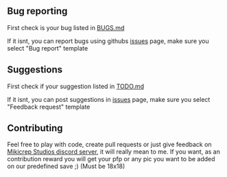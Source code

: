 ## Bug reporting
First check is your bug listed in [BUGS.md](https://github.com/Mikicrepstudios/Random-SDL-Game/blob/master/output/BUGS.md)

If it isnt, you can report bugs using githubs [issues](https://github.com/Mikicrepstudios/Random-SDL-Game/issues) page, make sure you select "Bug report" template

## Suggestions
First check if your suggestion listed in [TODO.md](https://github.com/Mikicrepstudios/Random-SDL-Game/blob/master/TODO.md)

If it isnt, you can post suggestions in [issues](https://github.com/Mikicrepstudios/Random-SDL-Game/issues) page, make sure you select "Feedback request" template

## Contributing
Feel free to play with code, create pull requests or just give feedback on [Mikicrep Studios discord server](https://discord.gg/DdaGyeWp9U), it will really mean to me. If you want, as an contribution reward you will get your pfp or any pic you want to be added on our predefined save ;) (Must be 18x18)
